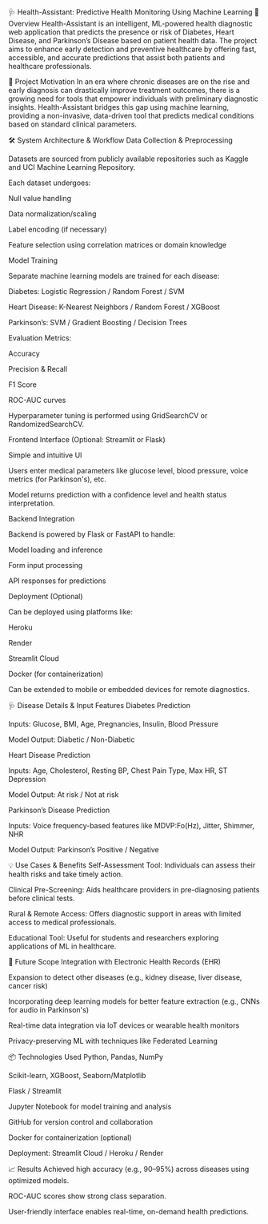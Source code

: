 🩺 Health-Assistant: Predictive Health Monitoring Using Machine Learning
🔷 Overview
Health-Assistant is an intelligent, ML-powered health diagnostic web application that predicts the presence or risk of Diabetes, Heart Disease, and Parkinson’s Disease based on patient health data. The project aims to enhance early detection and preventive healthcare by offering fast, accessible, and accurate predictions that assist both patients and healthcare professionals.

🧠 Project Motivation
In an era where chronic diseases are on the rise and early diagnosis can drastically improve treatment outcomes, there is a growing need for tools that empower individuals with preliminary diagnostic insights. Health-Assistant bridges this gap using machine learning, providing a non-invasive, data-driven tool that predicts medical conditions based on standard clinical parameters.

🛠️ System Architecture & Workflow
Data Collection & Preprocessing

Datasets are sourced from publicly available repositories such as Kaggle and UCI Machine Learning Repository.

Each dataset undergoes:

Null value handling

Data normalization/scaling

Label encoding (if necessary)

Feature selection using correlation matrices or domain knowledge

Model Training

Separate machine learning models are trained for each disease:

Diabetes: Logistic Regression / Random Forest / SVM

Heart Disease: K-Nearest Neighbors / Random Forest / XGBoost

Parkinson’s: SVM / Gradient Boosting / Decision Trees

Evaluation Metrics:

Accuracy

Precision & Recall

F1 Score

ROC-AUC curves

Hyperparameter tuning is performed using GridSearchCV or RandomizedSearchCV.

Frontend Interface (Optional: Streamlit or Flask)

Simple and intuitive UI

Users enter medical parameters like glucose level, blood pressure, voice metrics (for Parkinson's), etc.

Model returns prediction with a confidence level and health status interpretation.

Backend Integration

Backend is powered by Flask or FastAPI to handle:

Model loading and inference

Form input processing

API responses for predictions

Deployment (Optional)

Can be deployed using platforms like:

Heroku

Render

Streamlit Cloud

Docker (for containerization)

Can be extended to mobile or embedded devices for remote diagnostics.

🩺 Disease Details & Input Features
Diabetes Prediction

Inputs: Glucose, BMI, Age, Pregnancies, Insulin, Blood Pressure

Model Output: Diabetic / Non-Diabetic

Heart Disease Prediction

Inputs: Age, Cholesterol, Resting BP, Chest Pain Type, Max HR, ST Depression

Model Output: At risk / Not at risk

Parkinson’s Disease Prediction

Inputs: Voice frequency-based features like MDVP:Fo(Hz), Jitter, Shimmer, NHR

Model Output: Parkinson’s Positive / Negative

💡 Use Cases & Benefits
Self-Assessment Tool: Individuals can assess their health risks and take timely action.

Clinical Pre-Screening: Aids healthcare providers in pre-diagnosing patients before clinical tests.

Rural & Remote Access: Offers diagnostic support in areas with limited access to medical professionals.

Educational Tool: Useful for students and researchers exploring applications of ML in healthcare.

🚀 Future Scope
Integration with Electronic Health Records (EHR)

Expansion to detect other diseases (e.g., kidney disease, liver disease, cancer risk)

Incorporating deep learning models for better feature extraction (e.g., CNNs for audio in Parkinson's)

Real-time data integration via IoT devices or wearable health monitors

Privacy-preserving ML with techniques like Federated Learning

📦 Technologies Used
Python, Pandas, NumPy

Scikit-learn, XGBoost, Seaborn/Matplotlib

Flask / Streamlit

Jupyter Notebook for model training and analysis

GitHub for version control and collaboration

Docker for containerization (optional)

Deployment: Streamlit Cloud / Heroku / Render

📈 Results
Achieved high accuracy (e.g., 90–95%) across diseases using optimized models.

ROC-AUC scores show strong class separation.

User-friendly interface enables real-time, on-demand health predictions.
